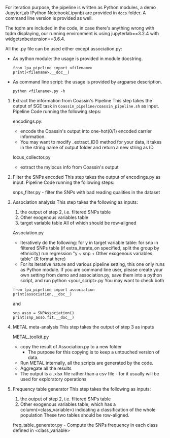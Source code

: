 For iteration purpose, the pipeline is written as Python modules, a demo JupyterLab IPython Notebook(.ipynb) are provided in `docs` folder. A command line version is provided as well.

The tqdm are included in the code, in case there's anything wrong with tqdm displaying, our running environment is using jupyterlab==3.2.4 with widgetsnbextension==3.6.4.

All the <filename>.py file can be used either except association.py:
- As python module: the usage is provided in module docstring.
  ```
  from lpa_pipeline import <filename>
  print(<filename>.__doc__)
  ```
- As command line script: the usage is provided by argparse description.
  ```
  python <filename>.py -h
  ```

1. Extract the information from Coassin's Pipeline
    This step takes the output of SGE task in `Coassin_pipeline/coassin_pipeline.sh` as input. Pipeline Code running the following steps:

    encodings.py:
     - encode the Coassin's output into one-hot(0/1) encoded carrier information.
     - You may want to modify _extract_ID() method for your data, it takes in the string name of output folder and return a new string as ID.

    locus_collector.py
     - extract the mylocus info from Coassin's output


2. Filter the SNPs encoded
    This step takes the output of encodings.py as input. Pipeline Code running the following steps:

    snps_filter.py - filter the SNPs with bad reading qualities in the dataset

3. Association analysis
    This step takes the following as inputs:
     1. the output of step 2, i.e. filtered SNPs table
     2. Other exogenous variables table
     3. target variable table
     All of which should be row-aligned

     Association.py
     - Iteratively do the following:
       for y in target variable table:
          for snp in filtered SNPs table
              (if extra_iterate_on specified, split the group by ethnicity)
              run regression "y ~ snp + Other exogenous variables table" (R format here)
     - For its iterative nature and various pipeline setting, this one only runs as Python module.
       If you are command line user, please create your own setting from demo and association.py,
       save them into a python script, and run python <your_script>.py
     You may want to check both
     ```
     from lpa_pipeline import association
     print(association.__doc__)
     ```
     and
     ```
     snp_asso = SNPAssociation()
     print(snp_asso.fit.__doc__)
     ```
4. METAL meta-analysis
    This step takes the output of step 3 as inputs

    METAL_toolkit.py
    - copy the result of Association.py to a new folder
      - The purpose for this copying is to keep a untouched version of data.
    - Run METAL internally, all the scripts are generated by the code.
    - Aggregate all the results
    - The output is a .xlsx file rather than a csv file - for it usually will be used for exploratory operations

5. Frequency table generator
    This step takes the following as inputs:
     1. the output of step 2, i.e. filtered SNPs table
     2. Other exogenous variables table, which has a column(<class_variable>) indicating a classification of the whole population
     These two tables should be row-aligned.

     freq_table_generator.py
       - Compute the SNPs frequency in each class defined in <class_variable>
